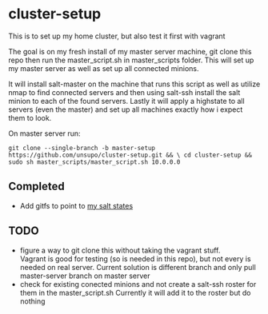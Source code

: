 # cluster-setup

This is to set up my home cluster, but also test it first with vagrant

The goal is on my fresh install of my master server machine, git clone this repo
then run the master_script.sh in master_scripts folder.  This will set up my master
server as well as set up all connected minions.

It will install salt-master on the machine that runs this script as well as utilize
nmap to find connected servers and then using salt-ssh install the salt minion to
each of the found servers.  Lastly it will apply a highstate to all servers 
(even the master) and set up all machines exactly how i expect them to look.


On master server run:

`git clone --single-branch -b master-setup https://github.com/unsupo/cluster-setup.git && \
            cd cluster-setup && sudo sh master_scripts/master_script.sh 10.0.0.0`

Completed
----
- Add gitfs to point to [my salt states](https://github.com/unsupo/cluster-setup-salt.git)


TODO  
-----
- figure a way to git clone this without taking the vagrant stuff.  
    Vagrant is good for testing (so is needed in this repo), but not every is 
    needed on real server.
    Current solution is different branch and only pull master-server branch on master server
- check for existing conected minions and not create a salt-ssh roster for them in the master_script.sh
    Currently it will add it to the roster but do nothing
